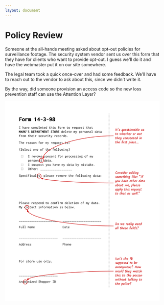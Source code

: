 ```yaml
---
layout: document
---
```

# Policy Review

Someone at the all-hands meeting asked about opt-out policies for surveillance footage. The security system vendor sent us over this form that they have for clients who want to provide opt-out. I guess we'll do it and have the webmaster put it on our site somewhere.

The legal team took a quick once-over and had some feedback. We'll have to reach out to the vendor to ask about this, since we didn't write it.

By the way, did someone provision an access code so the new loss prevention staff can use the Attention Layer?

![Copy of the store security opt-out policy, with annotations from someone who reviewed it.](../assets/img/redlined_policy.png)
